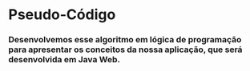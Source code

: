 # Pseudo-Código
### Desenvolvemos esse algoritmo em lógica de programação para apresentar os conceitos da nossa aplicação, que será desenvolvida em Java Web.

 
